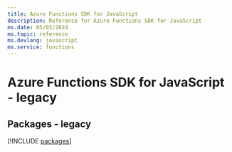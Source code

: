 ```yaml
---
title: Azure Functions SDK for JavaScript
description: Reference for Azure Functions SDK for JavaScript
ms.date: 05/03/2024
ms.topic: reference
ms.devlang: javascript
ms.service: functions
---
```

# Azure Functions SDK for JavaScript - legacy
## Packages - legacy
[!INCLUDE [packages](functions-index.md)]